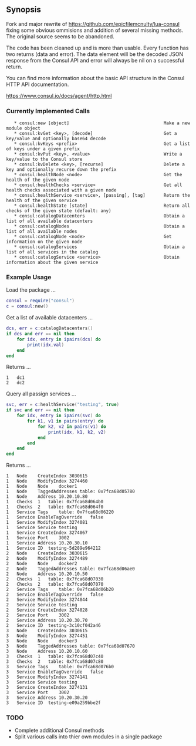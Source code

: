 ## Synopsis

Fork and major rewrite of https://github.com/epicfilemcnulty/lua-consul fixing some obvious ommisions and addition of several missing methods.  The original source seems to be abandoned.

The code has been cleaned up and is more than usable.  Every function has two returns (data and error).  The data element will be the decoded JSON response from the Consul API and error will always be nil on a successful return.

You can find more information about the basic API structure in the Consul HTTP API documentation.

https://www.consul.io/docs/agent/http.html

### Currently Implemented Calls

```text
   * consul:new [object]									Make a new module object
   * consul:kvGet <key>, [decode]							Get a key/value and optionally base64 decode
   * consul:kvKeys <prefix>									Get a list of keys under a given prefix
   * consul:kvPut <key>, <value>							Write a key/value to the Consul store
   * consul:kvDelete <key>, [recurse]						Delete a key and optionally recurse down the prefix
   * consul:healthNode <node>								Get the health of the given node
   * consul:healthChecks <service>							Get all health checks associated with a given node
   * consul:healthService <service>, [passing], [tag]		Return the health of the given service
   * consul:healthState [state]								Return all checks of the given state (default: any)
   * consul:catalogDatacenters								Obtain a list of all available datacenters
   * consul:catalogNodes									Obtain a list of all available nodes
   * consul:catalogNode <node>								Get information on the given node
   * consul:catalogServices									Obtain a list of all services in the catalog
   * consul:catalogService <service>						Obtain information about the given service
```

### Example Usage

Load the package ...
```lua
consul = require("consul")
c = consul:new()
```

Get a list of available datacenters ...
```lua
dcs, err = c:catalogDatacenters()
if dcs and err == nil then
	for idx, entry in ipairs(dcs) do
		print(idx,val)
	end
end
```

Returns ...
```
1	dc1
2	dc2
```

Query all passign services ...
```lua
svc, err = c:healthService("testing", true)
if svc and err == nil then
	for idx, entry in ipairs(svc) do
		for k1, v1 in pairs(entry) do
			for k2, v2 in pairs(v1) do 
				print(idx, k1, k2, v2)
			end
		end
	end
end
```

Returns ...
```
1	Node	CreateIndex	3030615
1	Node	ModifyIndex	3274460
1	Node	Node	docker1
1	Node	TaggedAddresses	table: 0x7fca68d05780
1	Node	Address	10.20.10.80
1	Checks	1	table: 0x7fca68d064b0
1	Checks	2	table: 0x7fca68d064f0
1	Service	Tags	table: 0x7fca68d06220
1	Service	EnableTagOverride	false
1	Service	ModifyIndex	3274081
1	Service	Service	testing
1	Service	CreateIndex	3274067
1	Service	Port	3002
1	Service	Address	10.20.30.10
1	Service	ID	testing-5d289e964212
2	Node	CreateIndex	3030615
2	Node	ModifyIndex	3274489
2	Node	Node	docker2
2	Node	TaggedAddresses	table: 0x7fca68d06ae0
2	Node	Address	10.20.10.50
2	Checks	1	table: 0x7fca68d07030
2	Checks	2	table: 0x7fca68d07070
2	Service	Tags	table: 0x7fca68d06b20
2	Service	EnableTagOverride	false
2	Service	ModifyIndex	3274044
2	Service	Service	testing
2	Service	CreateIndex	3274028
2	Service	Port	3002
2	Service	Address	10.20.30.70
2	Service	ID	testing-3c10cf042a46
3	Node	CreateIndex	3030615
3	Node	ModifyIndex	3274451
3	Node	Node	docker3
3	Node	TaggedAddresses	table: 0x7fca68d07670
3	Node	Address	10.20.10.60
3	Checks	1	table: 0x7fca68d07c40
3	Checks	2	table: 0x7fca68d07c80
3	Service	Tags	table: 0x7fca68d076b0
3	Service	EnableTagOverride	false
3	Service	ModifyIndex	3274141
3	Service	Service	testing
3	Service	CreateIndex	3274131
3	Service	Port	3002
3	Service	Address	10.20.30.20
3	Service	ID	testing-e09a259bbe2f
```

### TODO

* Complete additional Consul methods
* Split various calls into thier own modules in a single package
